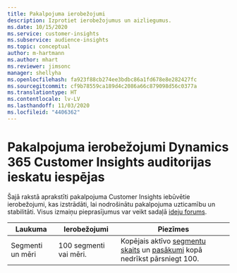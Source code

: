 ```yaml
---
title: Pakalpojuma ierobežojumi
description: Izprotiet ierobežojumus un aizliegumus.
ms.date: 10/15/2020
ms.service: customer-insights
ms.subservice: audience-insights
ms.topic: conceptual
author: m-hartmann
ms.author: mhart
ms.reviewer: jimsonc
manager: shellyha
ms.openlocfilehash: fa923f88cb274ee3bdbc86a1fd678e8e282427fc
ms.sourcegitcommit: cf9b78559ca189d4c2086a66c879098d56c0377a
ms.translationtype: HT
ms.contentlocale: lv-LV
ms.lasthandoff: 11/03/2020
ms.locfileid: "4406362"
---
```

# <a name="service-limits-in-dynamics-365-customer-insights-audience-insights-capability"></a>Pakalpojuma ierobežojumi Dynamics 365 Customer Insights auditorijas ieskatu iespējas

Šajā rakstā aprakstīti pakalpojuma Customer Insights iebūvētie ierobežojumi, kas izstrādāti, lai nodrošinātu pakalpojuma uzticamību un stabilitāti. Visus izmaiņu pieprasījumus var veikt sadaļā [ideju forums](https://go.microsoft.com/fwlink/?linkid=2074172). 
 
| Laukuma  | Ierobežojumi  | Piezīmes |
|-------------|---------------------------------------------------------------------|---------------------------------------------------------------------|
| Segmenti un mēri | 100 segmenti vai mēri. | Kopējais aktīvo [segmentu skaits](segments.md) un [pasākumi](measures.md) kopā nedrīkst pārsniegt 100.  |
